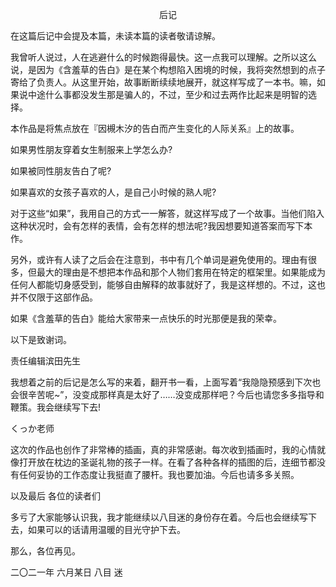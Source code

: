 <p align="center">后记</p>

在这篇后记中会提及本篇，未读本篇的读者敬请谅解。

我曾听人说过，人在逃避什么的时候跑得最快。这一点我可以理解。之所以这么说，是因为《含羞草的告白》是在某个构想陷入困境的时候，我将突然想到的点子寄给了负责人。从这里开始，故事断断续续地展开，就这样写成了一本书。嘛，如果说中途什么事都没发生那是骗人的，不过，至少和过去两作比起来是明智的选择。

本作品是将焦点放在『因槻木汐的告白而产生变化的人际关系』上的故事。

如果男性朋友穿着女生制服来上学怎么办?

如果被同性朋友告白了呢?

如果喜欢的女孩子喜欢的人，是自己小时候的熟人呢?

对于这些“如果”，我用自己的方式一一解答，就这样写成了一个故事。当他们陷入这种状况时，会有怎样的表情，会有怎样的想法呢?我因想要知道答案而写下本作。

另外，或许有人读了之后会在注意到，书中有几个单词是避免使用的。理由有很多，但最大的理由是不想把本作品和那个人物们套用在特定的框架里。如果能成为任何人都能切身感受到，能够自由解释的故事就好了，我是这样想的。不过，这也并不仅限于这部作品。

如果《含羞草的告白》能给大家带来一点快乐的时光那便是我的荣幸。

以下是致谢词。

责任编辑滨田先生 

我想着之前的后记是怎么写的来着，翻开书一看，上面写着“我隐隐预感到下次也会很辛苦呢~”，没变成那样真是太好了……没变成那样吧？今后也请您多多指导和鞭策。我会继续写下去!

くっか老师

这次的作品也创作了非常棒的插画，真的非常感谢。每次收到插画时，我的心情就像打开放在枕边的圣诞礼物的孩子一样。在看了各种各样的插图的后，连细节都没有任何妥协的工作态度让我挺直了腰杆。我也要加油。今后也请多多关照。

以及最后 各位的读者们

多亏了大家能够认识我，我才能继续以八目迷的身份存在着。今后也会继续写下去，如果可以的话请用温暖的目光守护下去。

那么，各位再见。

二〇二一年 六月某日 八目 迷

